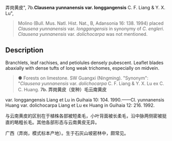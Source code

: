 弄岗黄皮",
7b.**Clausena yunnanensis var. longgangensis** C. F. Liang & Y. X. Lu",

> Molino (Bull. Mus. Natl. Hist. Nat., B, Adansonia 16: 138. 1994) placed *Clausena yunnanensis* var. *longgangensis* in synonymy of *C. engleri*. *Clausena yunnanensis* var. *dolichocarpa* was not mentioned.

## Description
Branchlets, leaf rachises, and petiolules densely pubescent. Leaflet blades abaxially with dense tufts of long weak trichomes, especially on midvein.

> ●  Forests on limestone. SW Guangxi (Ningming).
  "Synonym": "*Clausena yunnanensis* var. *dolichocarpa* C. F. Liang &amp; Y. X. Lu ex C. C. Huang.
**7b. 弄岗黄皮（变种）毛云南黄皮**

var. longgangensis Liang et Lu in Guihaia 10: 104. 1990.——Cl. yunnanensis Huang var. dolichocarpa Liang et Lu ex Huang in Guihaia 12: 216. 1992.

与云南黄皮的区别在于植株各部被短柔毛，小叶背面被长柔毛，沿中脉两侧密被挺直的略粗长毛。其他各部形态与云南黄皮无异。

广西（弄岗，模式标本产地）。生于石灰山坡密林中，颇常见。
